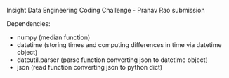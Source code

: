 Insight Data Engineering Coding Challenge - Pranav Rao submission

Dependencies:

- numpy (median function)
- datetime (storing times and computing differences in time via datetime object)
- dateutil.parser (parse function converting json to datetime object)
- json (read function converting json to python dict)
